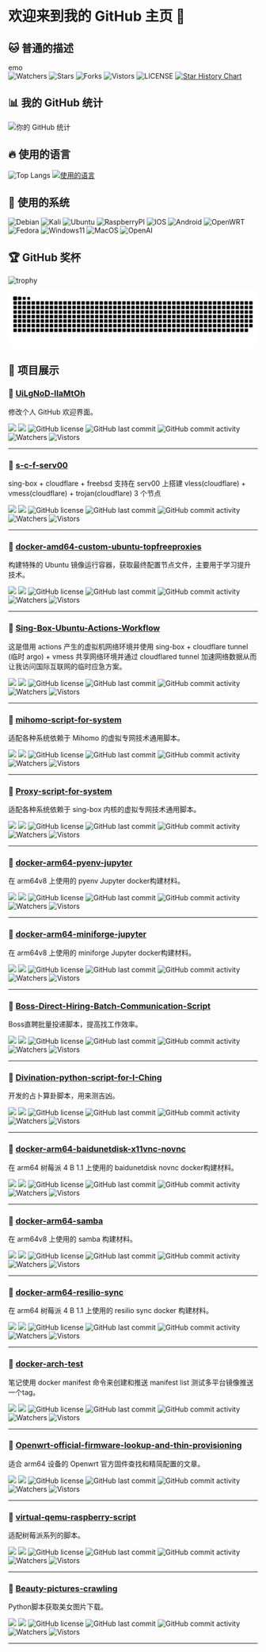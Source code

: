 # 欢迎来到我的 GitHub 主页 👋  

## 🐱 普通的描述
emo  
![Watchers](https://img.shields.io/github/watchers/UiLgNoD-lIaMtOh/UiLgNoD-lIaMtOh) ![Stars](https://img.shields.io/github/stars/UiLgNoD-lIaMtOh/UiLgNoD-lIaMtOh) ![Forks](https://img.shields.io/github/forks/UiLgNoD-lIaMtOh/UiLgNoD-lIaMtOh) ![Vistors](https://visitor-badge.laobi.icu/badge?page_id=UiLgNoD-lIaMtOh.UiLgNoD-lIaMtOh) ![LICENSE](https://img.shields.io/badge/license-CC%20BY--SA%204.0-green.svg)
<a href="https://star-history.com/#UiLgNoD-lIaMtOh/UiLgNoD-lIaMtOh&Date">
  <picture>
    <source media="(prefers-color-scheme: dark)" srcset="https://api.star-history.com/svg?repos=UiLgNoD-lIaMtOh/UiLgNoD-lIaMtOh&type=Date&theme=dark" />
    <source media="(prefers-color-scheme: light)" srcset="https://api.star-history.com/svg?repos=UiLgNoD-lIaMtOh/UiLgNoD-lIaMtOh&type=Date" />
    <img alt="Star History Chart" src="https://api.star-history.com/svg?repos=UiLgNoD-lIaMtOh/UiLgNoD-lIaMtOh&type=Date" />
  </picture>
</a>


## 📊 我的 GitHub 统计
![你的 GitHub 统计](https://github-readme-stats.vercel.app/api?username=UiLgNoD-lIaMtOh&show_icons=true&theme=radical)

## 🔥 使用的语言
![Top Langs](https://github-readme-stats.vercel.app/api/top-langs/?username=UiLgNoD-lIaMtOh&layout=compact&theme=radical)
[![使用的语言](https://skillicons.dev/icons?i=python,md,powershell,mysql,linux,docker,git,github,gitlab,postman,cloudflare,vscode,bash,anaconda)](https://skillicons.dev)

## 🌱 使用的系统
![Debian](https://img.shields.io/badge/-Debian-A81D33?style=flat-square&logo=debian&logoColor=black)
![Kali](https://img.shields.io/badge/-Kali-367BF0?style=flat-square&logo=kalilinux&logoColor=black)
![Ubuntu](https://img.shields.io/badge/-Ubuntu-E95420?style=flat-square&logo=ubuntu&logoColor=black)
![RaspberryPI](https://img.shields.io/badge/-RaspberryPI-C51850?style=flat-square&logo=raspberrypi&logoColor=black)
![IOS](https://img.shields.io/badge/-IOS-B9B9B9?style=flat-square&logo=apple&logoColor=black)
![Android](https://img.shields.io/badge/-Android-3DDC84?style=flat-square&logo=android&logoColor=black)
![OpenWRT](https://img.shields.io/badge/-OpenWRT-00B5E2?style=flat-square&logo=openwrt&logoColor=black)
![Fedora](https://img.shields.io/badge/-Fedora-51A2DA?style=flat-square&logo=fedora&logoColor=black)
![Windows11](https://img.shields.io/badge/-Windows11-2DA9FD?style=flat-square&logo=windows11&logoColor=black)
![MacOS](https://img.shields.io/badge/-MacOS-999999?style=flat-square&logo=macos&logoColor=black)
![OpenAI](https://img.shields.io/badge/-GPTs-412991?style=flat-square&logo=openai&logoColor=black")

## 🏆 GitHub 奖杯
![trophy](https://github-profile-trophy.vercel.app/?username=UiLgNoD-lIaMtOh&theme=radical)

![snake](https://raw.githubusercontent.com/UiLgNoD-lIaMtOh/UiLgNoD-lIaMtOh/output/github-contribution-grid-snake-dark.svg)

## 🌟 项目展示
### 📌 [UiLgNoD-lIaMtOh](https://github.com/UiLgNoD-lIaMtOh/UiLgNoD-lIaMtOh)
修改个人 GitHub 欢迎界面。

[![](https://img.shields.io/github/stars/UiLgNoD-lIaMtOh/UiLgNoD-lIaMtOh?style=social)](https://github.com/UiLgNoD-lIaMtOh/UiLgNoD-lIaMtOh/stargazers)
[![](https://img.shields.io/github/forks/UiLgNoD-lIaMtOh/UiLgNoD-lIaMtOh?style=social)](https://github.com/UiLgNoD-lIaMtOh/UiLgNoD-lIaMtOh/network/members)
![GitHub license](https://img.shields.io/github/license/UiLgNoD-lIaMtOh/UiLgNoD-lIaMtOh)
![GitHub last commit](https://img.shields.io/github/last-commit/UiLgNoD-lIaMtOh/UiLgNoD-lIaMtOh)
![GitHub commit activity](https://img.shields.io/github/commit-activity/m/UiLgNoD-lIaMtOh/UiLgNoD-lIaMtOh)
![Watchers](https://img.shields.io/github/watchers/UiLgNoD-lIaMtOh/UiLgNoD-lIaMtOh)
![Vistors](https://visitor-badge.laobi.icu/badge?page_id=UiLgNoD-lIaMtOh.UiLgNoD-lIaMtOh) 

---

### 📌 [s-c-f-serv00](https://github.com/UiLgNoD-lIaMtOh/s-c-f-serv00)
sing-box + cloudflare + freebsd 支持在 serv00 上搭建 vless(cloudflare) + vmess(cloudflare) + trojan(cloudflare) 3 个节点

[![](https://img.shields.io/github/stars/UiLgNoD-lIaMtOh/s-c-f-serv00?style=social)](https://github.com/UiLgNoD-lIaMtOh/s-c-f-serv00/stargazers)
[![](https://img.shields.io/github/forks/UiLgNoD-lIaMtOh/s-c-f-serv00?style=social)](https://github.com/UiLgNoD-lIaMtOh/s-c-f-serv00/network/members)
![GitHub license](https://img.shields.io/github/license/UiLgNoD-lIaMtOh/s-c-f-serv00)
![GitHub last commit](https://img.shields.io/github/last-commit/UiLgNoD-lIaMtOh/s-c-f-serv00)
![GitHub commit activity](https://img.shields.io/github/commit-activity/m/UiLgNoD-lIaMtOh/s-c-f-serv00)
![Watchers](https://img.shields.io/github/watchers/UiLgNoD-lIaMtOh/s-c-f-serv00)
![Vistors](https://visitor-badge.laobi.icu/badge?page_id=UiLgNoD-lIaMtOh.s-c-f-serv00) 

---

### 📌 [docker-amd64-custom-ubuntu-topfreeproxies](https://github.com/UiLgNoD-lIaMtOh/docker-amd64-custom-ubuntu-topfreeproxies)
构建特殊的 Ubuntu 镜像运行容器，获取最终配置节点文件，主要用于学习提升技术。

[![](https://img.shields.io/github/stars/UiLgNoD-lIaMtOh/docker-amd64-custom-ubuntu-topfreeproxies?style=social)](https://github.com/UiLgNoD-lIaMtOh/docker-amd64-custom-ubuntu-topfreeproxies/stargazers)
[![](https://img.shields.io/github/forks/UiLgNoD-lIaMtOh/docker-amd64-custom-ubuntu-topfreeproxies?style=social)](https://github.com/UiLgNoD-lIaMtOh/docker-amd64-custom-ubuntu-topfreeproxies/network/members)
![GitHub license](https://img.shields.io/github/license/UiLgNoD-lIaMtOh/docker-amd64-custom-ubuntu-topfreeproxies)
![GitHub last commit](https://img.shields.io/github/last-commit/UiLgNoD-lIaMtOh/docker-amd64-custom-ubuntu-topfreeproxies)
![GitHub commit activity](https://img.shields.io/github/commit-activity/m/UiLgNoD-lIaMtOh/docker-amd64-custom-ubuntu-topfreeproxies)
![Watchers](https://img.shields.io/github/watchers/UiLgNoD-lIaMtOh/docker-amd64-custom-ubuntu-topfreeproxies)
![Vistors](https://visitor-badge.laobi.icu/badge?page_id=UiLgNoD-lIaMtOh.docker-amd64-custom-ubuntu-topfreeproxies) 

---

### 📌 [Sing-Box-Ubuntu-Actions-Workflow](https://github.com/UiLgNoD-lIaMtOh/Sing-Box-Ubuntu-Actions-Workflow)
这是借用 actions 产生的虚拟机网络环境并使用 sing-box + cloudflare tunnel (临时 argo) + vmess 共享网络环境并通过 cloudflared tunnel 加速网络数据从而让我访问国际互联网的临时应急方案。

[![](https://img.shields.io/github/stars/UiLgNoD-lIaMtOh/Sing-Box-Ubuntu-Actions-Workflow?style=social)](https://github.com/UiLgNoD-lIaMtOh/Sing-Box-Ubuntu-Actions-Workflow/stargazers)
[![](https://img.shields.io/github/forks/UiLgNoD-lIaMtOh/Sing-Box-Ubuntu-Actions-Workflow?style=social)](https://github.com/UiLgNoD-lIaMtOh/Sing-Box-Ubuntu-Actions-Workflow/network/members)
![GitHub license](https://img.shields.io/github/license/UiLgNoD-lIaMtOh/Sing-Box-Ubuntu-Actions-Workflow)
![GitHub last commit](https://img.shields.io/github/last-commit/UiLgNoD-lIaMtOh/Sing-Box-Ubuntu-Actions-Workflow)
![GitHub commit activity](https://img.shields.io/github/commit-activity/m/UiLgNoD-lIaMtOh/Sing-Box-Ubuntu-Actions-Workflow)
![Watchers](https://img.shields.io/github/watchers/UiLgNoD-lIaMtOh/Sing-Box-Ubuntu-Actions-Workflow)
![Vistors](https://visitor-badge.laobi.icu/badge?page_id=UiLgNoD-lIaMtOh.Sing-Box-Ubuntu-Actions-Workflow) 

---

### 📌 [mihomo-script-for-system](https://github.com/UiLgNoD-lIaMtOh/mihomo-script-for-system)
适配各种系统依赖于 Mihomo 的虚拟专网技术通用脚本。

[![](https://img.shields.io/github/stars/UiLgNoD-lIaMtOh/mihomo-script-for-system?style=social)](https://github.com/UiLgNoD-lIaMtOh/mihomo-script-for-system/stargazers)
[![](https://img.shields.io/github/forks/UiLgNoD-lIaMtOh/mihomo-script-for-system?style=social)](https://github.com/UiLgNoD-lIaMtOh/mihomo-script-for-system/network/members)
![GitHub license](https://img.shields.io/github/license/UiLgNoD-lIaMtOh/mihomo-script-for-system)
![GitHub last commit](https://img.shields.io/github/last-commit/UiLgNoD-lIaMtOh/mihomo-script-for-system)
![GitHub commit activity](https://img.shields.io/github/commit-activity/m/UiLgNoD-lIaMtOh/mihomo-script-for-system)
![Watchers](https://img.shields.io/github/watchers/UiLgNoD-lIaMtOh/mihomo-script-for-system)
![Vistors](https://visitor-badge.laobi.icu/badge?page_id=UiLgNoD-lIaMtOh.mihomo-script-for-system) 

---

### 📌 [Proxy-script-for-system](https://github.com/UiLgNoD-lIaMtOh/Proxy-script-for-system)
适配各种系统依赖于 sing-box 内核的虚拟专网技术通用脚本。

[![](https://img.shields.io/github/stars/UiLgNoD-lIaMtOh/Proxy-script-for-system?style=social)](https://github.com/UiLgNoD-lIaMtOh/Proxy-script-for-system/stargazers)
[![](https://img.shields.io/github/forks/UiLgNoD-lIaMtOh/Proxy-script-for-system?style=social)](https://github.com/UiLgNoD-lIaMtOh/Proxy-script-for-system/network/members)
![GitHub license](https://img.shields.io/github/license/UiLgNoD-lIaMtOh/Proxy-script-for-system)
![GitHub last commit](https://img.shields.io/github/last-commit/UiLgNoD-lIaMtOh/Proxy-script-for-system)
![GitHub commit activity](https://img.shields.io/github/commit-activity/m/UiLgNoD-lIaMtOh/Proxy-script-for-system)
![Watchers](https://img.shields.io/github/watchers/UiLgNoD-lIaMtOh/Proxy-script-for-system)
![Vistors](https://visitor-badge.laobi.icu/badge?page_id=UiLgNoD-lIaMtOh.Proxy-script-for-system) 

---

### 📌 [docker-arm64-pyenv-jupyter](https://github.com/UiLgNoD-lIaMtOh/docker-arm64-pyenv-jupyter)
在 arm64v8 上使用的 pyenv Jupyter docker构建材料。

[![](https://img.shields.io/github/stars/UiLgNoD-lIaMtOh/docker-arm64-pyenv-jupyter?style=social)](https://github.com/UiLgNoD-lIaMtOh/docker-arm64-pyenv-jupyter/stargazers)
[![](https://img.shields.io/github/forks/UiLgNoD-lIaMtOh/docker-arm64-pyenv-jupyter?style=social)](https://github.com/UiLgNoD-lIaMtOh/docker-arm64-pyenv-jupyter/network/members)
![GitHub license](https://img.shields.io/github/license/UiLgNoD-lIaMtOh/docker-arm64-pyenv-jupyter)
![GitHub last commit](https://img.shields.io/github/last-commit/UiLgNoD-lIaMtOh/docker-arm64-pyenv-jupyter)
![GitHub commit activity](https://img.shields.io/github/commit-activity/m/UiLgNoD-lIaMtOh/docker-arm64-pyenv-jupyter)
![Watchers](https://img.shields.io/github/watchers/UiLgNoD-lIaMtOh/docker-arm64-pyenv-jupyter)
![Vistors](https://visitor-badge.laobi.icu/badge?page_id=UiLgNoD-lIaMtOh.docker-arm64-pyenv-jupyter) 

---

### 📌 [docker-arm64-miniforge-jupyter](https://github.com/UiLgNoD-lIaMtOh/docker-arm64-miniforge-jupyter)
在 arm64v8 上使用的 miniforge Jupyter docker构建材料。

[![](https://img.shields.io/github/stars/UiLgNoD-lIaMtOh/docker-arm64-miniforge-jupyter?style=social)](https://github.com/UiLgNoD-lIaMtOh/docker-arm64-miniforge-jupyter/stargazers)
[![](https://img.shields.io/github/forks/UiLgNoD-lIaMtOh/docker-arm64-miniforge-jupyter?style=social)](https://github.com/UiLgNoD-lIaMtOh/docker-arm64-miniforge-jupyter/network/members)
![GitHub license](https://img.shields.io/github/license/UiLgNoD-lIaMtOh/docker-arm64-miniforge-jupyter)
![GitHub last commit](https://img.shields.io/github/last-commit/UiLgNoD-lIaMtOh/docker-arm64-miniforge-jupyter)
![GitHub commit activity](https://img.shields.io/github/commit-activity/m/UiLgNoD-lIaMtOh/docker-arm64-miniforge-jupyter)
![Watchers](https://img.shields.io/github/watchers/UiLgNoD-lIaMtOh/docker-arm64-miniforge-jupyter)
![Vistors](https://visitor-badge.laobi.icu/badge?page_id=UiLgNoD-lIaMtOh.docker-arm64-miniforge-jupyter) 

---

### 📌 [Boss-Direct-Hiring-Batch-Communication-Script](https://github.com/UiLgNoD-lIaMtOh/Boss-Direct-Hiring-Batch-Communication-Script)
Boss直聘批量投递脚本，提高找工作效率。

[![](https://img.shields.io/github/stars/UiLgNoD-lIaMtOh/Boss-Direct-Hiring-Batch-Communication-Script?style=social)](https://github.com/UiLgNoD-lIaMtOh/Boss-Direct-Hiring-Batch-Communication-Script/stargazers)
[![](https://img.shields.io/github/forks/UiLgNoD-lIaMtOh/Boss-Direct-Hiring-Batch-Communication-Script?style=social)](https://github.com/UiLgNoD-lIaMtOh/Boss-Direct-Hiring-Batch-Communication-Script/network/members)
![GitHub license](https://img.shields.io/github/license/UiLgNoD-lIaMtOh/Boss-Direct-Hiring-Batch-Communication-Script)
![GitHub last commit](https://img.shields.io/github/last-commit/UiLgNoD-lIaMtOh/Boss-Direct-Hiring-Batch-Communication-Script)
![GitHub commit activity](https://img.shields.io/github/commit-activity/m/UiLgNoD-lIaMtOh/Boss-Direct-Hiring-Batch-Communication-Script)
![Watchers](https://img.shields.io/github/watchers/UiLgNoD-lIaMtOh/Boss-Direct-Hiring-Batch-Communication-Script)
![Vistors](https://visitor-badge.laobi.icu/badge?page_id=UiLgNoD-lIaMtOh.Boss-Direct-Hiring-Batch-Communication-Script) 

---

### 📌 [Divination-python-script-for-I-Ching](https://github.com/UiLgNoD-lIaMtOh/Divination-python-script-for-I-Ching)
开发的占卜算卦脚本，用来测吉凶。

[![](https://img.shields.io/github/stars/UiLgNoD-lIaMtOh/Divination-python-script-for-I-Ching?style=social)](https://github.com/UiLgNoD-lIaMtOh/Divination-python-script-for-I-Ching/stargazers)
[![](https://img.shields.io/github/forks/UiLgNoD-lIaMtOh/Divination-python-script-for-I-Ching?style=social)](https://github.com/UiLgNoD-lIaMtOh/Divination-python-script-for-I-Ching/network/members)
![GitHub license](https://img.shields.io/github/license/UiLgNoD-lIaMtOh/Divination-python-script-for-I-Ching)
![GitHub last commit](https://img.shields.io/github/last-commit/UiLgNoD-lIaMtOh/Divination-python-script-for-I-Ching)
![GitHub commit activity](https://img.shields.io/github/commit-activity/m/UiLgNoD-lIaMtOh/Divination-python-script-for-I-Ching)
![Watchers](https://img.shields.io/github/watchers/UiLgNoD-lIaMtOh/Divination-python-script-for-I-Ching)
![Vistors](https://visitor-badge.laobi.icu/badge?page_id=UiLgNoD-lIaMtOh.Divination-python-script-for-I-Ching) 

---

### 📌 [docker-arm64-baidunetdisk-x11vnc-novnc](https://github.com/UiLgNoD-lIaMtOh/docker-arm64-baidunetdisk-x11vnc-novnc)
在 arm64 树莓派 4 B 1.1 上使用的 baidunetdisk novnc docker构建材料。

[![](https://img.shields.io/github/stars/UiLgNoD-lIaMtOh/docker-arm64-baidunetdisk-x11vnc-novnc?style=social)](https://github.com/UiLgNoD-lIaMtOh/docker-arm64-baidunetdisk-x11vnc-novnc/stargazers)
[![](https://img.shields.io/github/forks/UiLgNoD-lIaMtOh/docker-arm64-baidunetdisk-x11vnc-novnc?style=social)](https://github.com/UiLgNoD-lIaMtOh/docker-arm64-baidunetdisk-x11vnc-novnc/network/members)
![GitHub license](https://img.shields.io/github/license/UiLgNoD-lIaMtOh/docker-arm64-baidunetdisk-x11vnc-novnc)
![GitHub last commit](https://img.shields.io/github/last-commit/UiLgNoD-lIaMtOh/docker-arm64-baidunetdisk-x11vnc-novnc)
![GitHub commit activity](https://img.shields.io/github/commit-activity/m/UiLgNoD-lIaMtOh/docker-arm64-baidunetdisk-x11vnc-novnc)
![Watchers](https://img.shields.io/github/watchers/UiLgNoD-lIaMtOh/docker-arm64-baidunetdisk-x11vnc-novnc)
![Vistors](https://visitor-badge.laobi.icu/badge?page_id=UiLgNoD-lIaMtOh.docker-arm64-baidunetdisk-x11vnc-novnc) 

---

### 📌 [docker-arm64-samba](https://github.com/UiLgNoD-lIaMtOh/docker-arm64-samba)
在 arm64v8 上使用的 samba 构建材料。

[![](https://img.shields.io/github/stars/UiLgNoD-lIaMtOh/docker-arm64-samba?style=social)](https://github.com/UiLgNoD-lIaMtOh/docker-arm64-samba/stargazers)
[![](https://img.shields.io/github/forks/UiLgNoD-lIaMtOh/docker-arm64-samba?style=social)](https://github.com/UiLgNoD-lIaMtOh/docker-arm64-samba/network/members)
![GitHub license](https://img.shields.io/github/license/UiLgNoD-lIaMtOh/docker-arm64-samba)
![GitHub last commit](https://img.shields.io/github/last-commit/UiLgNoD-lIaMtOh/docker-arm64-samba)
![GitHub commit activity](https://img.shields.io/github/commit-activity/m/UiLgNoD-lIaMtOh/docker-arm64-samba)
![Watchers](https://img.shields.io/github/watchers/UiLgNoD-lIaMtOh/docker-arm64-samba)
![Vistors](https://visitor-badge.laobi.icu/badge?page_id=UiLgNoD-lIaMtOh.docker-arm64-samba) 

---

### 📌 [docker-arm64-resilio-sync](https://github.com/UiLgNoD-lIaMtOh/docker-arm64-resilio-sync)
在 arm64 树莓派 4 B 1.1 上使用的 resilio sync docker 构建材料。

[![](https://img.shields.io/github/stars/UiLgNoD-lIaMtOh/docker-arm64-resilio-sync?style=social)](https://github.com/UiLgNoD-lIaMtOh/docker-arm64-resilio-sync/stargazers)
[![](https://img.shields.io/github/forks/UiLgNoD-lIaMtOh/docker-arm64-resilio-sync?style=social)](https://github.com/UiLgNoD-lIaMtOh/docker-arm64-resilio-sync/network/members)
![GitHub license](https://img.shields.io/github/license/UiLgNoD-lIaMtOh/docker-arm64-resilio-sync)
![GitHub last commit](https://img.shields.io/github/last-commit/UiLgNoD-lIaMtOh/docker-arm64-resilio-sync)
![GitHub commit activity](https://img.shields.io/github/commit-activity/m/UiLgNoD-lIaMtOh/docker-arm64-resilio-sync)
![Watchers](https://img.shields.io/github/watchers/UiLgNoD-lIaMtOh/docker-arm64-resilio-sync)
![Vistors](https://visitor-badge.laobi.icu/badge?page_id=UiLgNoD-lIaMtOh.docker-arm64-resilio-sync) 

---

### 📌 [docker-arch-test](https://github.com/UiLgNoD-lIaMtOh/docker-arch-test)
笔记使用 docker manifest 命令来创建和推送 manifest list 测试多平台镜像推送一个tag。

[![](https://img.shields.io/github/stars/UiLgNoD-lIaMtOh/docker-arch-test?style=social)](https://github.com/UiLgNoD-lIaMtOh/docker-arch-test/stargazers)
[![](https://img.shields.io/github/forks/UiLgNoD-lIaMtOh/docker-arch-test?style=social)](https://github.com/UiLgNoD-lIaMtOh/docker-arch-test/network/members)
![GitHub license](https://img.shields.io/github/license/UiLgNoD-lIaMtOh/docker-arch-test)
![GitHub last commit](https://img.shields.io/github/last-commit/UiLgNoD-lIaMtOh/docker-arch-test)
![GitHub commit activity](https://img.shields.io/github/commit-activity/m/UiLgNoD-lIaMtOh/docker-arch-test)
![Watchers](https://img.shields.io/github/watchers/UiLgNoD-lIaMtOh/docker-arch-test)
![Vistors](https://visitor-badge.laobi.icu/badge?page_id=UiLgNoD-lIaMtOh.docker-arch-test) 

---

### 📌 [Openwrt-official-firmware-lookup-and-thin-provisioning](https://github.com/UiLgNoD-lIaMtOh/Openwrt-official-firmware-lookup-and-thin-provisioning)
适合 arm64 设备的 Openwrt 官方固件查找和精简配置的文章。

[![](https://img.shields.io/github/stars/UiLgNoD-lIaMtOh/Openwrt-official-firmware-lookup-and-thin-provisioning?style=social)](https://github.com/UiLgNoD-lIaMtOh/Openwrt-official-firmware-lookup-and-thin-provisioning/stargazers)
[![](https://img.shields.io/github/forks/UiLgNoD-lIaMtOh/Openwrt-official-firmware-lookup-and-thin-provisioning?style=social)](https://github.com/UiLgNoD-lIaMtOh/Openwrt-official-firmware-lookup-and-thin-provisioning/network/members)
![GitHub license](https://img.shields.io/github/license/UiLgNoD-lIaMtOh/Openwrt-official-firmware-lookup-and-thin-provisioning)
![GitHub last commit](https://img.shields.io/github/last-commit/UiLgNoD-lIaMtOh/Openwrt-official-firmware-lookup-and-thin-provisioning)
![GitHub commit activity](https://img.shields.io/github/commit-activity/m/UiLgNoD-lIaMtOh/Openwrt-official-firmware-lookup-and-thin-provisioning)
![Watchers](https://img.shields.io/github/watchers/UiLgNoD-lIaMtOh/Openwrt-official-firmware-lookup-and-thin-provisioning)
![Vistors](https://visitor-badge.laobi.icu/badge?page_id=UiLgNoD-lIaMtOh.Openwrt-official-firmware-lookup-and-thin-provisioning) 

---

### 📌 [virtual-qemu-raspberry-script](https://github.com/UiLgNoD-lIaMtOh/virtual-qemu-raspberry-script)
适配树莓派系列的脚本。

[![](https://img.shields.io/github/stars/UiLgNoD-lIaMtOh/virtual-qemu-raspberry-script?style=social)](https://github.com/UiLgNoD-lIaMtOh/virtual-qemu-raspberry-script/stargazers)
[![](https://img.shields.io/github/forks/UiLgNoD-lIaMtOh/virtual-qemu-raspberry-script?style=social)](https://github.com/UiLgNoD-lIaMtOh/virtual-qemu-raspberry-script/network/members)
![GitHub license](https://img.shields.io/github/license/UiLgNoD-lIaMtOh/virtual-qemu-raspberry-script)
![GitHub last commit](https://img.shields.io/github/last-commit/UiLgNoD-lIaMtOh/virtual-qemu-raspberry-script)
![GitHub commit activity](https://img.shields.io/github/commit-activity/m/UiLgNoD-lIaMtOh/virtual-qemu-raspberry-script)
![Watchers](https://img.shields.io/github/watchers/UiLgNoD-lIaMtOh/virtual-qemu-raspberry-script)
![Vistors](https://visitor-badge.laobi.icu/badge?page_id=UiLgNoD-lIaMtOh.virtual-qemu-raspberry-script) 

---

### 📌 [Beauty-pictures-crawling](https://github.com/UiLgNoD-lIaMtOh/Beauty-pictures-crawling)
Python脚本获取美女图片下载。

[![](https://img.shields.io/github/stars/UiLgNoD-lIaMtOh/Beauty-pictures-crawling?style=social)](https://github.com/UiLgNoD-lIaMtOh/Beauty-pictures-crawling/stargazers)
[![](https://img.shields.io/github/forks/UiLgNoD-lIaMtOh/Beauty-pictures-crawling?style=social)](https://github.com/UiLgNoD-lIaMtOh/Beauty-pictures-crawling/network/members)
![GitHub license](https://img.shields.io/github/license/UiLgNoD-lIaMtOh/Beauty-pictures-crawling)
![GitHub last commit](https://img.shields.io/github/last-commit/UiLgNoD-lIaMtOh/Beauty-pictures-crawling)
![GitHub commit activity](https://img.shields.io/github/commit-activity/m/UiLgNoD-lIaMtOh/Beauty-pictures-crawling)
![Watchers](https://img.shields.io/github/watchers/UiLgNoD-lIaMtOh/Beauty-pictures-crawling)
![Vistors](https://visitor-badge.laobi.icu/badge?page_id=UiLgNoD-lIaMtOh.Beauty-pictures-crawling) 

---
